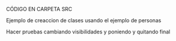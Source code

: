 CÓDIGO EN CARPETA SRC

Ejemplo de creaccion de clases usando el ejemplo de personas

Hacer pruebas cambiando visibilidades y poniendo y quitando final
